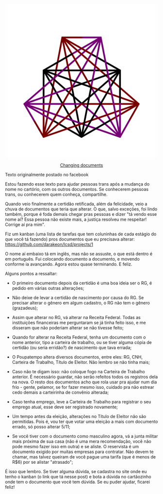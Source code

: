 <p align="center">
  <img src="tatoo.svg" />
</p>

<p align="center">
  <a href="https://github.com/darakeon/lcsd/projects/1">Changing documents</a>
</p>

Texto originalmente postado no facebook

Estou fazendo esse texto para ajudar pessoas trans após a mudança do nome no cartório, com os outros documentos. Se conhecerem pessoas trans, ou conhecerem quem conheça, compartilhe.

Quando veio finalmente a certidão retificada, além da felicidade, veio a chuva de documentos que teria que alterar. O que, salvo exceções, foi lindo também, porque é foda demais chegar pras pessoas e dizer "tá vendo esse nome aí? Essa pessoa não existe mais, a justiça resolveu me respeitar! Corrige aí pra mim".

Fiz um kanban (uma lista de tarefas que tem coluninhas de cada estágio do que você tá fazendo) pros documentos que eu precisava alterar:
https://github.com/darakeon/lcsd/projects/1

O nome aí embaixo tá em inglês, mas não se assuste, o que está dentro é em português. Fui colocando documento a documento, e movendo conforme ia avançando. Agora estou quase terminando. E feliz.

Alguns pontos a ressaltar:

- O primeiro documento depois da certidão é uma boa ideia ser o RG, é pedido em várias outras alterações;

- Não deixe de levar a certidão de nascimento por causa do RG. Se precisar alterar o gênero em algum cadastro, o RG não tem o gênero (grazadeus);

- Assim que alterar no RG, vá alterar na Receita Federal. Todas as instituições financeiras me perguntaram se já tinha feito isso, e me disseram que não poderiam alterar se não tivesse feito;

- Quando for alterar na Receita Federal, tenha um documento com o nome anterior, tipo a carteira de trabalho, ou se tiver alguma cópia de certidão (ou seria erridão?) de nascimento que tava errada;

- O Poupatempo altera diversos documentos, entre eles: RG, CNH, Carteira de Trabalho, Título de Eleitor. Não lembro se não tinha mais;

- Caso não te digam isso: não coloque fogo na Carteira de Trabalho anterior. É necessário guardar, não serão refeitos todos os registros dela na nova. O resto dos documentos acho que rola usar pra ajudar num dia frio - gente, pelamor, se for fazer mesmo isso, cuidado pra não estrear cedo demais a carteirinha de convênio alterada;

- Caso tenha emprego, leve a Carteira de Trabalho para registrar o seu emprego atual, esse deve ser registrado novamente;

- Um tempo antes da eleição, alterações no Título de Eleitor não são permitidas. Pois é, vou ter que votar uma eleição a mais com documento errado, só posso alterar 5/11;

- Se você tiver com o documento como masculino agora, vá a junta militar mais próxima de sua casa (não é uma mera recomendação, você não pode mesmo fazer isso em outra) e se aliste. O reservista é um documento exigido por muitas empresas para contratar. Não devem te chamar, mas talvez queiram de você pague uma tarifa (que é menos de R$6) por se alistar "atrasado";

É isso que lembro. Se tiver alguma dúvida, se cadastra no site onde eu tenho o kanban (o link que tá nesse post) e bota a dúvida no cartãozinho onde tem o documento que você tem dúvida. Se eu puder ajudar, ficarei feliz!
